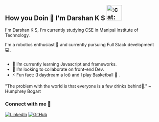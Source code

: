 ## How you Doin 👋 I'm Darshan K S <img src="https://i.imgur.com/veZrcC7.gif" alt=":cat:" width="50" />
I'm Darshan K S, I'm currently studying CSE in Manipal Institute of Technology.

I'm a robotics enthusiast 🤖 and currently pursuing Full Stack development :computer:. 

###

- 🌱 I’m currently learning Javascript and frameworks.
- 👯 I’m looking to collaborate on front-end Dev.
- ⚡ Fun fact: (I daydream a lot) and I play Basketball :basketball: .

"The problem with the world is that everyone is a few drinks behind:beer:." ~ Humphrey Bogart

<!-- ![Anurag's GitHub stats](https://github-readme-stats.vercel.app/api?username=Darshan-K-S-work&count_private=true&show_icons=true&theme=chartreuse-dark) 
[![Top Langs](https://github-readme-stats.vercel.app/api/top-langs/?username=Darshan-K-S-work&theme=chartreuse-dark&langs_count=8)](https://github.com/anuraghazra/github-readme-stats)
 -->


### Connect with me 🔗

[![LinkedIn](https://img.shields.io/badge/LinkedIn-0077B5?style=for-the-badge&logo=linkedin&logoColor=white)](https://www.linkedin.com/in/darshan-k-s/)
[![GitHub](https://img.shields.io/github/followers/Darshan-K-S-work?style=social
)](https://github.com/Darshan-K-S-work)







<!--
**Darshan-K-S-work/Darshan-K-S-work** is a ✨ _special_ ✨ repository because its `README.md` (this file) appears on your GitHub profile.

Here are some ideas to get you started:

- 🔭 I’m currently working on ...
- 🌱 I’m currently learning ...
- 👯 I’m looking to collaborate on ...
- 🤔 I’m looking for help with ...
- 💬 Ask me about ...
- 📫 How to reach me: ...
- 😄 Pronouns: ...
- ⚡ Fun fact: ...
-->
